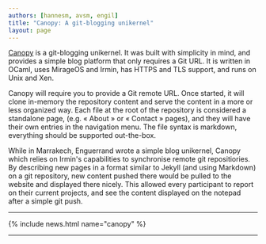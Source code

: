 ```yaml
---
authors: [hannesm, avsm, engil]
title: "Canopy: A git-blogging unikernel"
layout: page
---
```


[Canopy](https://github.com/Engil/Canopy) is a git-blogging unikernel. It was built with simplicity in mind, and provides a simple blog platform that only requires a Git URL. It is written in OCaml, uses MirageOS and Irmin, has HTTPS and TLS support, and runs on Unix and Xen.

Canopy will require you to provide a Git remote URL. Once started, it will clone in-memory the repository content and serve the content in a more or less organized way. Each file at the root of the repository is considered a standalone page, (e.g. « About » or « Contact » pages), and they will have their own entries in the navigation menu. The file syntax is markdown, everything should be supported out-the-box.

While in Marrakech, Enguerrand wrote a simple blog unikernel, Canopy which relies on Irmin's capabilities to synchronise remote git repositiories. By describing new pages in a format similar to Jekyll (and using Markdown) on a git repository, new content pushed there would be pulled to the website and displayed there nicely. This allowed every participant to report on their current projects, and see the content displayed on the notepad after a simple git push.

----

{% include news.html name="canopy" %}

----
